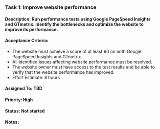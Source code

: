 ### Task 1: Improve website performance
#### Description: Run performance tests using Google PageSpeed Insights and GTmetrix. Identify the bottlenecks and optimize the website to improve its performance.

#### Acceptance Criteria:

- The website must achieve a score of at least 90 on both Google PageSpeed Insights and GTmetrix.
- All identified issues affecting website performance must be resolved.
- The website owner must have access to the test results and be able to verify that the website performance has improved.
- Effort Estimate: 8 hours

#### Assigned To: TBD

#### Priority: High

#### Status: Not started

#### Notes: